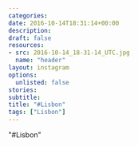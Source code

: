 ```yaml
---
categories:
date: 2016-10-14T18:31:14+00:00
description:
draft: false
resources:
- src: 2016-10-14_18-31-14_UTC.jpg
  name: "header"
layout: instagram
options:
  unlisted: false
stories:
subtitle:
title: "#Lisbon"
tags: ["Lisbon"]
---
```


"#Lisbon"
